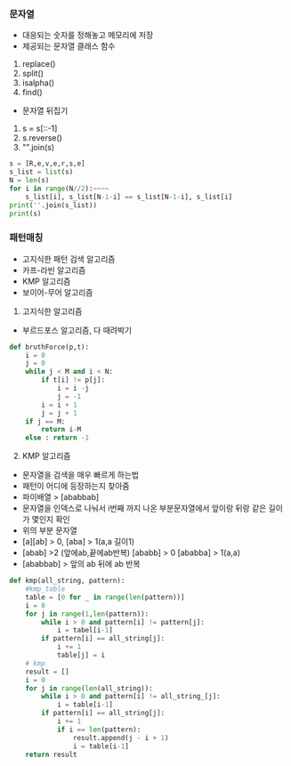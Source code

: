 ### 문자열
- 대응되는 숫자를 정해놓고 메모리에 저장
- 제공되는 문자열 클래스 함수
1. replace()
2. split()
3. isalpha()
4. find()

- 문자열 뒤집기
1. s = s[::-1]
2. s.reverse()
3. "".join(s)

```python
s = [R,e,v,e,r,s,e]
s_list = list(s)
N = len(s)
for i in range(N//2):~~~~
    s_list[i], s_list[N-1-i] == s_list[N-1-i], s_list[i]   
print(''.join(s_list))
print(s)
```
### 패턴매칭
- 고지식한 패턴 검색 알고리즘
- 카프-라빈 알고리즘
- KMP 알고리즘
- 보이어-무어 알고리즘

1. 고지식한 알고리즘
- 부르드포스 알고리즘, 다 때려박기
```python
def bruthForce(p,t):
    i = 0
    j = 0
    while j < M and i < N:
        if t[i] != p[j]:
            i = i -j
            j = -1
        i = i + 1
        j = j + 1
    if j == M:
        return i-M
    else : return -1
```
2. KMP 알고리즘
- 문자열을 검색을 매우 빠르게 하는법
- 패턴이 어디에 등장하는지 찾아줌
- 파이배열 > [ababbab]
- 문자열을 인덱스로 나눠서 i번째 까지 나온 부분문자열에서 앞이랑 뒤랑 같은 길이가 몇인지 확인
- 위의 부분 문자열
- [a][ab] > 0, [aba] > 1(a,a 길이1)
- [abab] >2 (앞에ab,끝에ab반복) [ababb] > 0 [ababba] > 1(a,a) 
- [ababbab] > 앞의 ab 뒤에 ab 반복
```python
def kmp(all_string, pattern):
    #kmp_table
    table = [0 for _ in range(len(pattern))]
    i = 0
    for j in range(1,len(pattern)):
        while i > 0 and pattern[i] != pattern[j]:
            i = tabel[i-1]
        if pattern[i] == all_string[j]:
            i += 1
            table[j] = i
    # kmp
    result = []
    i = 0
    for j in range(len(all_string)):
        while i > 0 and pattern[i] != all_string_[j]:
            i = table[i-1]
        if pattern[i] == all_string[j]:
            i += 1
            if i == len(pattern):
                result.append(j - i + 1)
                i = table[i-1]
    return result
```